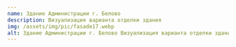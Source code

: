 ```yaml
---
name: Здание Администрации г. Белово
description: Визуализация варианта отделки здания
img: /assets/img/pic/fasade17.webp
alt: Здание Администрации г. Белово Визуализация варианта отделки здания
---
```

